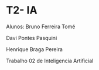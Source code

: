 # T2- IA

Alunos:
Bruno Ferreira Tomé

Davi Pontes Pasquini

Henrique Braga Pereira

Trabalho 02 de Inteligencia Artificial
